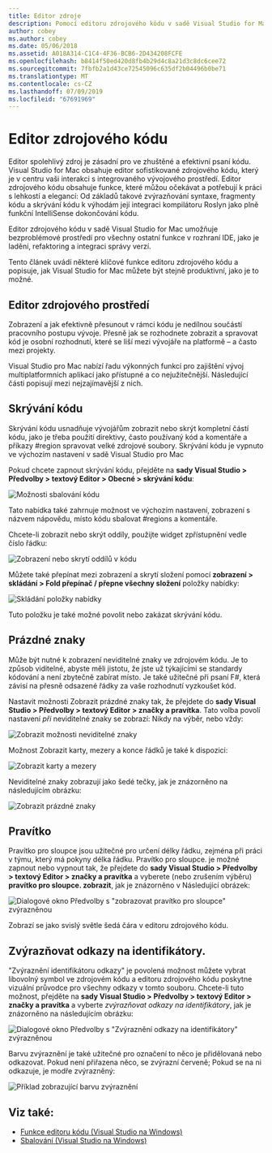 ```yaml
---
title: Editor zdroje
description: Pomocí editoru zdrojového kódu v sadě Visual Studio for Mac
author: cobey
ms.author: cobey
ms.date: 05/06/2018
ms.assetid: A018A314-C1C4-4F36-BCB6-2D434208FCFE
ms.openlocfilehash: b8414f50ed420d8fb4b29d4c8a21d3c8dc6cee72
ms.sourcegitcommit: 7fbfb2a1d43ce72545096c635df2b04496b0be71
ms.translationtype: MT
ms.contentlocale: cs-CZ
ms.lasthandoff: 07/09/2019
ms.locfileid: "67691969"
---
```

# <a name="source-editor"></a>Editor zdrojového kódu

Editor spolehlivý zdroj je zásadní pro ve zhuštěné a efektivní psaní kódu. Visual Studio for Mac obsahuje editor sofistikované zdrojového kódu, který je v centru vaši interakci s integrovaného vývojového prostředí. Editor zdrojového kódu obsahuje funkce, které můžou očekávat a potřebují k práci s lehkostí a elegancí: Od základů takové zvýrazňování syntaxe, fragmenty kódu a skrývání kódu k výhodám její integraci kompilátoru Roslyn jako plně funkční IntelliSense dokončování kódu.

Editor zdrojového kódu v sadě Visual Studio for Mac umožňuje bezproblémové prostředí pro všechny ostatní funkce v rozhraní IDE, jako je ladění, refaktoring a integraci správy verzí.

Tento článek uvádí některé klíčové funkce editoru zdrojového kódu a popisuje, jak Visual Studio for Mac můžete být stejně produktivní, jako je to možné.

## <a name="the-source-editor-experience"></a>Editor zdrojového prostředí

Zobrazení a jak efektivně přesunout v rámci kódu je nedílnou součástí pracovního postupu vývoje. Přesně jak se rozhodnete zobrazit a spravovat kód je osobní rozhodnutí, které se liší mezi vývojáře na platformě – a často mezi projekty.

Visual Studio pro Mac nabízí řadu výkonných funkcí pro zajištění vývoj multiplatformních aplikací jako přístupné a co nejužitečnější. Následující části popisují mezi nejzajímavější z nich.

## <a name="code-folding"></a>Skrývání kódu

Skrývání kódu usnadňuje vývojářům zobrazit nebo skrýt kompletní částí kódu, jako je třeba použití direktivy, často používaný kód a komentáře a příkazy #region spravovat velké zdrojové soubory. Skrývání kódu je vypnuto ve výchozím nastavení v sadě Visual Studio pro Mac

Pokud chcete zapnout skrývání kódu, přejděte na **sady Visual Studio > Předvolby > textový Editor > Obecné > skrývání kódu**:

![Možnosti sbalování kódu](media/source-editor-image1.png)

Tato nabídka také zahrnuje možnost ve výchozím nastavení, zobrazení s názvem nápovědu, místo kódu sbalovat #regions a komentáře.

Chcete-li zobrazit nebo skrýt oddíly, použijte widget zpřístupnění vedle číslo řádku:

![Zobrazení nebo skrytí oddílů v kódu](media/source-editor-image2.png)

Můžete také přepínat mezi zobrazení a skrytí složení pomocí **zobrazení > skládání > Fold přepínač / přepne všechny složení** položky nabídky:

![Skládání položky nabídky](media/source-editor-image19.png)

Tuto položku je také možné povolit nebo zakázat skrývání kódu.

## <a name="white-space"></a>Prázdné znaky

Může být nutné k zobrazení neviditelné znaky ve zdrojovém kódu. Je to způsob viditelné, abyste měli jistotu, že jste už týkajícími se standardy kódování a není zbytečně zabírat místo. Je také užitečné při psaní F#, která závisí na přesně odsazené řádky za vaše rozhodnutí vyzkoušet kód.

Nastavit možnosti Zobrazit prázdné znaky tak, že přejdete do **sady Visual Studio > Předvolby > textový Editor > značky a pravítka**. Tato volba povolí nastavení _při_ neviditelné znaky se zobrazí: Nikdy na výběr, nebo vždy:

![Zobrazit možnosti neviditelné znaky](media/source-editor-image3.png)

Možnost Zobrazit karty, mezery a konce řádků je také k dispozici:

![Zobrazit karty a mezery](media/source-editor-image4.png)

Neviditelné znaky zobrazují jako šedé tečky, jak je znázorněno na následujícím obrázku:

![Zobrazit prázdné znaky](media/source-editor-image22.png)

## <a name="ruler"></a>Pravítko

Pravítko pro sloupce jsou užitečné pro určení délky řádku, zejména při práci v týmu, který má pokyny délka řádku. Pravítko pro sloupce. je možné zapnout nebo vypnout tak, že přejdete do **sady Visual Studio > Předvolby > textový Editor > značky a pravítka** a vyberete (nebo zrušením výběru) **pravítko pro sloupce. zobrazit**, jak je znázorněno v Následující obrázek:

![Dialogové okno Předvolby s "zobrazovat pravítko pro sloupce" zvýrazněnou](media/source-editor-image5.png)

 Zobrazí se jako svislý světle šedá čára v editoru zdrojového kódu.

## <a name="highlight-identifier-references"></a>Zvýrazňovat odkazy na identifikátory.

"Zvýraznění identifikátoru odkazy" je povolená možnost můžete vybrat libovolný symbol ve zdrojovém kódu a editoru zdrojového kódu poskytne vizuální průvodce pro všechny odkazy v tomto souboru. Chcete-li tuto možnost, přejděte na **sady Visual Studio > Předvolby > textový Editor > značky a pravítka** a vyberte _zvýrazňovat odkazy na identifikátory_, jak je znázorněno na následujícím obrázku:

![Dialogové okno Předvolby s "Zvýraznění odkazy na identifikátory" zvýrazněnou](media/source-editor-image6.png)

Barvu zvýraznění je také užitečné pro označení to něco je přidělovaná nebo odkazovat. Pokud není přiřazena něco, se zvýrazní červeně; Pokud se na ni odkazuje, je modře zvýrazněný:

![Příklad zobrazující barvu zvýraznění](media/source-editor-image7.png)

## <a name="see-also"></a>Viz také:

- [Funkce editoru kódu (Visual Studio na Windows)](/visualstudio/ide/writing-code-in-the-code-and-text-editor)
- [Sbalování (Visual Studio na Windows)](/visualstudio/ide/outlining)